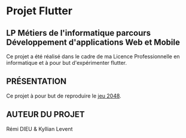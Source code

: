 # Projet Flutter 

## LP Métiers de l'informatique parcours Développement d'applications Web et Mobile

Ce projet a été réalisé dans le cadre de ma Licence Professionnelle en informatique et à pour but d'expérimenter flutter.

## PRÉSENTATION

Ce projet à pour but de reproduire le [jeu 2048](https://fr.wikipedia.org/wiki/2048_(jeu_vid%C3%A9o)).

## AUTEUR DU PROJET

Rémi DIEU & Kyllian Levent

